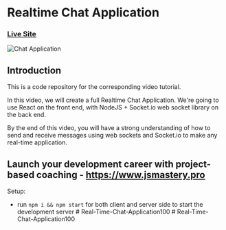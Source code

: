 # Realtime Chat Application

### [Live Site](https://realtime-chat-application.netlify.com)

![Chat Application](https://i.ytimg.com/vi/ZwFA3YMfkoc/maxresdefault.jpg)

## Introduction

This is a code repository for the corresponding video tutorial.

In this video, we will create a full Realtime Chat Application. We're going to use  React on the front end, with NodeJS + Socket.io web socket library on the back end.

By the end of this video, you will have a strong understanding of how to send and receive messages using web sockets and Socket.io to make any real-time application.

## Launch your development career with project-based coaching - <https://www.jsmastery.pro>

Setup:

- run ```npm i && npm start``` for both client and server side to start the development server
#   R e a l - T i m e - C h a t - A p p l i c a t i o n 1 0 0  
 #   R e a l - T i m e - C h a t - A p p l i c a t i o n 1 0 0  
 